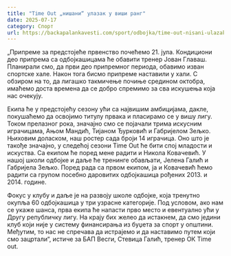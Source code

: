 ```yaml
---
title: "Time Out „нишани“ улазак у виши ранг"
date: 2025-07-17
category: Спорт
url: https://backapalankavesti.com/sport/odbojka/time-out-nisani-ulazak-u-visi-rang/
---
```


„Припреме за предстојеће првенство почећемо 21. јула. Кондициони део припрема са одбојкашицама ће обавити тренер Јован Главаш. Планирали смо, да први део припремног периода, обавимо изван спортске хале. Након тога бисмо припреме наставили у хали. С обзиром на то, да лигашко такмичење почиње средином октобра, имаћемо доста времена да се добро спремимо за сва искушења која нас очекују.

Екипа ће у предстојећу сезону ући са највишим амбицијама, дакле, покушаћемо да освојимо титулу првака и пласирамо се у вишу лигу. Током прелазног рока, значајно смо се појачали трима искусним играчицама, Ањом Мандић, Тијаном Ђурковић и Габријелом Зељко. Њиховим доласком, наш ростер сада броји 14 играчица. Оно што је такође значајно, у следећој сезони Time Out ће бити спој младости и искуства. Са екипом ће поред мене радити и Никола Ковачевић. У нашој школи одбојке и даље ће тренинге обављати, Јелена Галић и Габријела Зељко. Поред рада са првом екипом, ја и Ковачевић ћемо радити са групом посебно даровитих одбојкашица рођених 2013. и 2014. године.

Фокус у клубу и даље је на развоју школе одбојке, која тренутно окупља 60 одбојкашица у три узрасне категорије. Под условом, ако нам се укаже шанса, прва екипа ће напасти прво место и евентуално ући у Другу републичку лигу. На крају бих желео да истакнем, да смо једини клуб који није у систему финансирања из буџета за спорт у општини. Међутим, то нас не спречава да истрајемо и да наставимо путем који смо зацртали“, истиче за БАП Весги, Стевица Галић, тренер ОК Time out.
